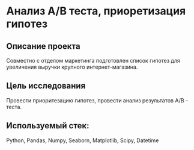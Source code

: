 # Анализ А/В теста, приоретизация гипотез

## Описание проекта

Совместно с отделом маркетинга подготовлен список гипотез для увеличения выручки крупного интернет-магазина.

## Цель исследования

Провести приоритезацию гипотез, провести анализ результатов А/В - теста.

## Используемый стек: 
Python, Pandas, Numpy, Seaborn, Matplotlib, Scipy, Datetime
